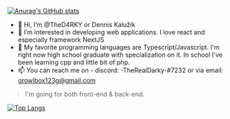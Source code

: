 [![Anurag's GitHub stats](https://github-readme-stats.vercel.app/api?username=TheD4RKY&show_icons=true&theme=tokyonight)](https://github.com/anuraghazra/github-readme-stats)

- 👋 Hi, I’m @TheD4RKY or Dennis Kalužík
- 👀 I’m interested in developing web applications. I love react and especially framework NextJS
- 🌱 My favorite programming languages are Typescript/Javascript. I'm right now high school graduate with specialization on it. In school I've been learning cpp and little bit of php.
- 📫 You can reach me on - discord: -TheRealDarky-#7232 or via email: growlbox123g@gmail.com

> I'm going for both front-end & back-end.

[![Top Langs](https://github-readme-stats.vercel.app/api/top-langs/?username=TheD4RKY&show_icons=true&theme=tokyonight)](https://github.com/anuraghazra/github-readme-stats)
